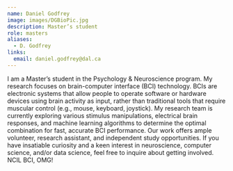 ```yaml
---
name: Daniel Godfrey
image: images/DGBioPic.jpg
description: Master’s student
role: masters
aliases:
  - D. Godfrey
links:
  email: daniel.godfrey@dal.ca
---
```


I am a Master’s student in the Psychology & Neuroscience program. My research focuses on brain-computer interface (BCI) technology. BCIs are electronic systems that allow people to operate software or hardware devices using brain activity as input, rather than traditional tools that require muscular control (e.g., mouse, keyboard, joystick). 
    My research team is currently exploring various stimulus manipulations, electrical brain responses, and machine learning algorithms to determine the optimal combination for fast, accurate BCI performance. Our work offers ample volunteer, research assistant, and independent study opportunities. If you have insatiable curiosity and a keen interest in neuroscience, computer science, and/or data science, feel free to inquire about getting involved. NCIL BCI, OMG!
